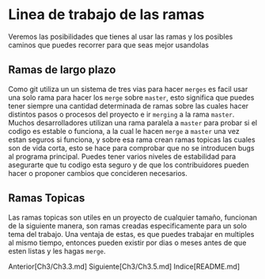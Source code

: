 # Linea de trabajo de las ramas

Veremos las posibilidades que tienes al usar las ramas y los posibles caminos que puedes recorrer para que seas mejor usandolas

## Ramas de largo plazo
Como git utiliza un un sistema de tres vias para hacer `merges` es facil usar una solo rama para hacer los `merge` sobre `master`, esto significa que puedes tener siempre una cantidad determinada de ramas sobre las cuales hacer distintos pasos o procesos del proyecto e ir `merging` a la rama `master`.
Muchos desarrolladores utilizan una rama paralela a `master` para probar si el codigo es estable o funciona, a la cual le hacen `merge` a `master` una vez estan seguros si funciona, y sobre esa rama crean ramas topicas las cuales son de vida corta, esto se hace para comprobar que no se introducen bugs al programa principal.
Puedes tener varios niveles de estabilidad para asegurarte que tu codigo esta seguro y de que los contribuidores pueden hacer o proponer cambios que concideren necesarios.

## Ramas Topicas
Las ramas topicas son utiles en un proyecto de cualquier tamaño, funcionan de la siguiente manera, son ramas creadas especificamente para un solo tema del trabajo.
Una ventaja de estas, es que puedes trabajar en multiples al mismo tiempo, entonces pueden existir por dias o meses antes de que esten listas y les hagas `merge`.

Anterior[Ch3/Ch3.3.md]
Siguiente[Ch3/Ch3.5.md]
Indice[README.md]